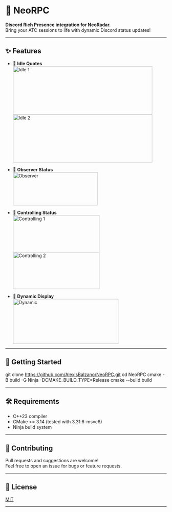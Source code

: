 ﻿# 🚦 NeoRPC

**Discord Rich Presence integration for NeoRadar.**  
Bring your ATC sessions to life with dynamic Discord status updates!

---

## ✨ Features

- 🎲 **Idle Quotes**
  <br>
  <img width="435" height="150" alt="Idle 1" src="https://github.com/user-attachments/assets/3bed7102-9c61-49b7-92f2-9890e06818f1" />
  <img width="435" height="150" alt="Idle 2" src="https://github.com/user-attachments/assets/10884b00-301d-4760-8919-ae503336ca06" />

- 👀 **Observer Status**
  <br>
  <img width="265" height="103" alt="Observer" src="https://github.com/user-attachments/assets/88a71d83-d8b3-4465-8791-3e59e5449640" />

- 🛫 **Controlling Status**
  <br>
  <img width="270" height="115" alt="Controlling 1" src="https://github.com/user-attachments/assets/910dee72-b862-444e-9c3e-26d6ab9a3451" />
  <img width="270" height="115" alt="Controlling 2" src="https://github.com/user-attachments/assets/b05c197a-0e75-433c-a6f9-455419e6373f" />

- 🔄 **Dynamic Display**
  <br>
  <img width="329" height="140" alt="Dynamic" src="https://github.com/user-attachments/assets/b022a507-4675-47b4-8db0-e3370a6b4e3d" />

---

## 🚀 Getting Started
git clone https://github.com/AlexisBalzano/NeoRPC.git cd NeoRPC cmake -B build -G Ninja -DCMAKE_BUILD_TYPE=Release cmake --build build

---

## 🛠 Requirements

- C++23 compiler
- CMake >= 3.14 (tested with 3.31.6-msvc6)
- Ninja build system

---

## 🤝 Contributing

Pull requests and suggestions are welcome!  
Feel free to open an issue for bugs or feature requests.

---

## 📄 License

[MIT](LICENSE)

---
